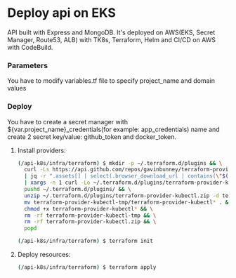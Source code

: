 # Deploy api on EKS
API built with Express and MongoDB. It's deployed on AWS(EKS, Secret Manager, Route53, ALB) with TK8s, Terraform, Helm and CI/CD on AWS with CodeBuild.

### Parameters
You have to modify variables.tf file to specify project_name and domain values

### Deploy

You have to create a secret manager with ${var.project_name}_credentials(for example: app_credentials) name and create 2 secret key/value: github_token	and docker_token. 
1. Install providers:

    ```sh
    (/api-k8s/infra/terraform) $ mkdir -p ~/.terraform.d/plugins && \
      curl -Ls https://api.github.com/repos/gavinbunney/terraform-provider-kubectl/releases/latest \
      | jq -r ".assets[] | select(.browser_download_url | contains(\"$(uname -s | tr A-Z a-z)\")) | select(.browser_download_url | contains(\"amd64\")) | .browser_download_url" \
      | xargs -n 1 curl -Lo ~/.terraform.d/plugins/terraform-provider-kubectl.zip && \
      pushd ~/.terraform.d/plugins/ && \
      unzip ~/.terraform.d/plugins/terraform-provider-kubectl.zip -d terraform-provider-kubectl-tmp && \
      mv terraform-provider-kubectl-tmp/terraform-provider-kubectl* . && \
      chmod +x terraform-provider-kubectl* && \
      rm -rf terraform-provider-kubectl-tmp && \
      rm -rf terraform-provider-kubectl.zip && \
      popd
    ```
    ```sh
    (/api-k8s/infra/terraform) $ terraform init
    ```

2. Deploy resources:

    ```sh
    (/api-k8s/infra/terraform) $ terraform apply
    ```
